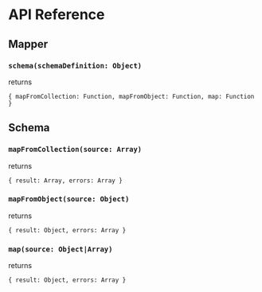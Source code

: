 # API Reference

## Mapper

### `schema(schemaDefinition: Object)`

returns

`{ mapFromCollection: Function, mapFromObject: Function, map: Function }`

## Schema

### `mapFromCollection(source: Array)`

returns

`{ result: Array, errors: Array }`

### `mapFromObject(source: Object)`

returns

`{ result: Object, errors: Array }`

### `map(source: Object|Array)`

returns

`{ result: Object, errors: Array }`
